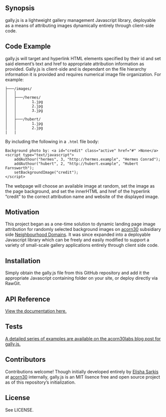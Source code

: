 ## Synopsis

gally.js is a lightweight gallery management Javascript library, deployable as a means of attributing images dynamically entirely through client-side code.

## Code Example


gally.js will target and hyperlink HTML elements specified by their id and set said element’s text and href to appropriate attribution information as provided. Gally.js is client-side and is dependant on the file hierarchy information it is provided and requires numerical image file organization. For example:

    ├───/images/
    │   │
    │   ├───/hermes/
    │   │       1.jpg
    │   │       2.jpg
    │   │       3.jpg
    │   │
    │   ├───/hubert/
    │   │       1.jpg
    │   │       2.jpg
    |   |

By including the following in a `.html` file body:

    Background photo by: <a id="credit" class="active" href="#" >None</a>
    <script type="text/javascript">
        addAuthour("hermes", 3, "http://hermes.example", "Hermes Conrad");
        addAuthour("hubert", 2, "http://hubert.example", "Hubert Farnsworth");
        setBackgroundImage("credit");
    </script>

The webpage will choose an available image at random, set the image as the page background, and set the innerHTML and href of the hyperlink “credit” to the correct attribution name and website of the displayed image.

## Motivation

This project began as a one-time solution to dynamic landing page image attribution for randomly selected background images on [acorn30](http://acorn30.com/) subsidiary side [Neighbourhood Domains](http://neighbourhooddomains.com/). It was since expanded into a deployable Javascript library which can be freely and easily modified to support a variety of small-scale gallery applications entirely through client side code.

## Installation

Simply obtain the gally.js file from this GitHub repository and add it the appropriate Javascript containing folder on your site, or deploy directly via RawGit.

## API Reference

[View the documentation here.](https://rawgit.com/acorn30/gally/master/jsdoc/index.html)

## Tests

[A detailed series of examples are available on the acorn30labs blog post for gally.js.](http://acorn30.com/dynamic-image-attribution-javascript/)

## Contributors

Contributions welcome! Though initially developed entirely by [Elisha Sarkis](https://github.com/e-sarkis/) at [acorn30](http://acorn30.com/) internally, gally.js is an MIT lisence free and open source project as of this repository’s initialization.

## License

See LICENSE.
